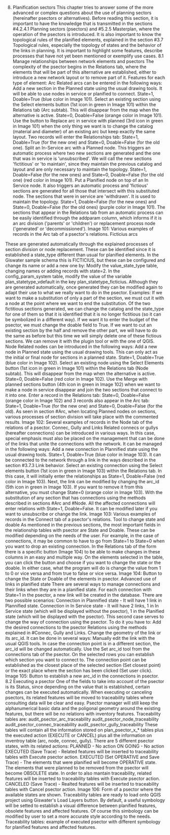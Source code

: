8. Planification sectors
This chapter tries to answer some of the more advanced or complex questions about the use of planning sectors (hereinafter psectors or alternatives).
Before reading this section, it is important to have the knowledge that is transmitted in the sections #4.2.4.1 Planning sectors (psectors) and #5.2.5 Masterplan, where the operation of the psectors is introduced. 
It is also important to know the topological rules of the planified elements, explained in the section #3.7 Topological rules, especially the topology of states and the behavior of the links in planning.
It is important to highlight some features, describe processes that have not yet been mentioned or exemplify use cases.
8.1 Manage relationships between network elements and psectors
The complexity of the psector begins in the Relations tab, where the elements that will be part of this alternative are established, either to introduce a new network layout or to remove part of it.
Features for each type of element:
Arc
Related arcs can be entered in the following ways:
Add a new section in the Planned state using the usual drawing tools. It will be able to use nodes in service or planified to connect. State=1, Doable=True (blue color in Image 101).
Select an existing section using the Select elements button (1st icon in green in Image 101) within the Relations tab (Arc subtab). This will disappear from the map when the alternative is active. State=0, Doable=False (orange color in Image 101).
Use the button to Replace arc in service with planned (3rd icon in green in Image 101) when the only thing we want is to change the catalog (material and diameter) of an existing arc but keep exactly the same layout. Two records will enter the Relationships tab: State=1, Doable=True (for the new one) and State=0, Doable=False (for the old one).
Split an In-Service arc with a Planned node. This triggers an automatic process where two new sections are generated and the one that was in service is 'unsubscribed'. We will call the new sections 'fictitious' or 'to maintain', since they maintain the previous catalog and layout and are only necessary to maintain the topology. State=1, Doable=False (for the new ones) and State=0, Doable=False (for the old one) (red color in Image 101).
Put a Planified node on top of an In Service node. It also triggers an automatic process and 'fictious' sections are generated for all those that intersect with this substituted node. The sections that were in service are 'withdrawn'. It is used to maintain the topology. State=1, Doable=False (for the new ones) and State=0, Doable=False (for the old ones) (purple color in Image 101).
The sections that appear in the Relations tab from an automatic process can be easily identified through the addparam column, which informs if it is an arc division ('parents' or 'children') or replacement process node ('generated' or 'decommissioned').
Image 101: Various examples of records in the Arc tab of a psector's relations.
Ficticius arcs

These are generated automatically through the explained processes of section division or node replacement. These can be identified since it is established a state_type different than usual for planified elements. In the Giswater sample schema this is FICTICIUS, but these can be configured and change its name or add a new one by:
Modify the value_state_type table, changing names or adding records with state=2.
In the config_param_system table, modify the value of the variable plan_statetype_vdefault in the key plan_statetype_ficticius.
Although they are generated automatically, once generated they can be modified again to adapt their use to what we really want to do in the psector. Examples:
If we want to make a substitution of only a part of the section, we must cut it with a node at the point where we want to end the substitution. Of the two fictitious sections generated, we can change the catalog and the state_type for one of them so that it is identified that it is no longer fictitious (so it can be symbolized in a different way). If we want it to enter the budget of the psector, we must change the doable field to True.
If we want to cut an existing section by the half and remove the other part, we will have to do the same as before but this time we will simply delete one of these fictious sections. We can remove it with the plugin tool or with the one of QGIS.
Node
Related nodes can be introduced in the following ways:
Add a new node in Planned state using the usual drawing tools. This can only act as the initial or final node for sections in a planned state. State=1, Doable=True (blue color in Image 102).
Select an existing node using the Select Elements button (1st icon in green in Image 101) within the Relations tab (Node subtab). This will disappear from the map when the alternative is active. State=0, Doable=False (red color in Image 102).
Use the Merge with planned sections button (4th icon in green in Image 102) when we want to make a node in service disappear and join the two sections that connect to it into one. Enter a record in the Relations tab: State=0, Doable=False (orange color in Image 102) and 3 records also appear in the Arc tab: State=1, Doable=True (for the new one) and State=0, Doable=False (for the old).
As seen in section #Arc, when locating Planned nodes on sections, various processes of section division will take place with the commented results.
Image 102: Several examples of records in the Node tab of the relations of a psector.
Connec, Gully and Links
Related connecs or gullys (hereafter connections) can be introduced in various ways. In this case, special emphasis must also be placed on the management that can be done of the links that unite the connections with the network. It can be managed in the following ways:
Add a new connection in Plannified state using the usual drawing tools. State=1, Doable=True (blue color in Image 103). It can be connected to the network through a link in the ways described in the section #3.7.3 Link behavior.
Select an existing connection using the Select elements button (1st icon in green in Image 103) within the Relations tab. In this case, it will initially enter the relationships as State=1, Doable=False (red color in Image 103). Next, the link can be modified by changing the arc_id (5th icon in green in Image 103). If you want to remove it from this alternative, you must change State=0 (orange color in Image 103).
With the substitution of any section that has connections using the methods described in sections #Arc and #Node. All the affected connections will enter relations with State=1, Doable=False. It can be modified later if you want to unsubscribe or change the link.
Image 103: Various examples of records in the Connect tab of a psector's relations.
Tool to change state and doable
As mentioned in the previous sections, the most important fields in the relationship tables with psector are State and Doable. These can be modified depending on the needs of the user. For example, in the case of connections, it may be common to have to go from State=1 to State=0 when you want to drop an existing connection.
In the Relations tab of the form there is a specific button (Image 104) to be able to make changes in these columns in an easy and multiple way. 
On the elements selected in the table, you can click the button and choose if you want to change the state or the doable. In either case, what the program will do is change the value from 1 to 0 or vice versa and from true to false or vice versa.
Image 104: Button to change the State or Doable of the elements in psector.
Advanced use of links in planified state
There are several ways to manage connections and their links when they are in a planified state.
For each connection with State=1 in the psector, a new link will be created in the database. There are two possible scenarios:
Connection in Plannified state - It will have 1 link in Plannified state.
Connection in In Service state - It will have 2 links, 1 in In Service state (which will be displayed without the psector), 1 in the Planified state (which will be displayed with the psector).
This second case serves to change the way of connection using the psector. To do it you have to:
Add the desired connections to the psector Relations using the methods explained in #Connec, Gully and Links.
Change the geometry of the link or its arc_id. It can be done in several ways: 
Manually edit the link with the usual QGIS tools. In case the connection point is in a different section, the arc_id will be changed automatically.
Use the Set arc_id tool from the connections tab of the psector. On the selected rows you can establish which section you want to connect to. The connection point can be established as the closest place of the selected section (Set closest point) or the exact place where the section has been clicked (Set user click).
Image 105: Button to establish a new arc_id in the connections in psector.
8.2 Executing a psector
One of the fields to take into account of the psector is its Status, since depending on the value that is established, certain changes can be executed automatically. 
When executing or canceling psectors, its related features will be moved to traceability tables where consulting data will be clear and easy. Psector manager will still keep the alphanumerical basic data and the poligonal geometry around the existing features, but there will be no relations with inventory features.
Traceability tables are:
audit_psector_arc_traceability
audit_psector_node_traceability
audit_psector_connec_traceability
audit_psector_gully_traceability
These tables will contain all the information stored on plan_psector_x_* tables plus the executed action (EXECUTE or CANCEL) plus all the information on inventroy table (arc, node, connec, gully).
There are 5 different psector states, with its related actions:
PLANNED - No action
ON GOING - No action
EXECUTED (Save Trace) - Related features will be inserted to traceability tables with Execute psector action.
EXECUTED (Set OPERATIVE and Save Trace) - The elements that were planified will become OPERATIVE state. The elements that were planned to be removed from the psector will become OBSOLETE state. In order to also mantain traceability, related features will be inserted to traceability tables with Execute psector action.
CANCELED (Save Trace) - Realted features will be inserted to traceability tables with Cancel psector action.
Image 106: Form of a psector where the available states are shown.
Traceability tables are ready to load onto QGIS project using Giswater's Load Layers button. By default, a useful symbology will be setted to establish a visual difference between planified features, obsolete features and affected features. Of course this simbology can be modified by user to set a more accurate style according to the needs.
Traceability tables: example of executed psector with different symbology for planified features and affected features.